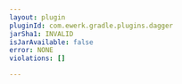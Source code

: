 ```yaml
---
layout: plugin
pluginId: com.ewerk.gradle.plugins.dagger
jarSha1: INVALID
isJarAvailable: false
error: NONE
violations: []

---
```

